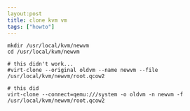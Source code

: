 ```yaml
---
layout:post
title: clone kvm vm
tags: ["howto"]
---
```



    mkdir /usr/local/kvm/newvm
    cd /usr/local/kvm/newvm

    # this didn't work...
    #virt-clone --original oldvm --name newvm --file /usr/local/kvm/newvm/root.qcow2 

    # this did
    virt-clone --connect=qemu:///system -o oldvm -n newvm -f /usr/local/kvm/newvm/root.qcow2
